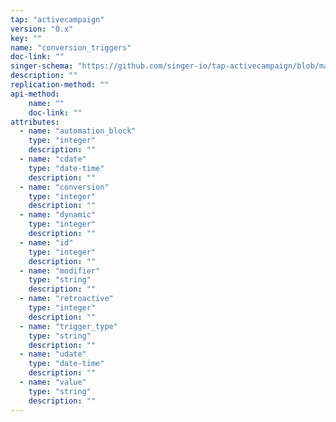 ```yaml
---
tap: "activecampaign"
version: "0.x"
key: ""
name: "conversion_triggers"
doc-link: ""
singer-schema: "https://github.com/singer-io/tap-activecampaign/blob/master/tap_activecampaign/schemas/conversion_triggers.json"
description: ""
replication-method: ""
api-method:
    name: ""
    doc-link: ""
attributes:
  - name: "automation_block"
    type: "integer"
    description: ""
  - name: "cdate"
    type: "date-time"
    description: ""
  - name: "conversion"
    type: "integer"
    description: ""
  - name: "dynamic"
    type: "integer"
    description: ""
  - name: "id"
    type: "integer"
    description: ""
  - name: "modifier"
    type: "string"
    description: ""
  - name: "retroactive"
    type: "integer"
    description: ""
  - name: "trigger_type"
    type: "string"
    description: ""
  - name: "udate"
    type: "date-time"
    description: ""
  - name: "value"
    type: "string"
    description: ""
---
```

